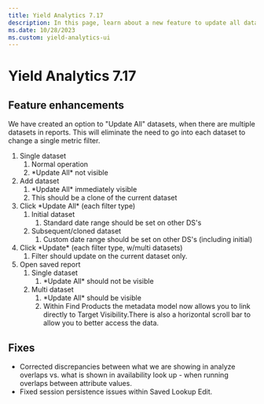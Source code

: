 ```yaml
---
title: Yield Analytics 7.17
description: In this page, learn about a new feature to update all datasets in the reports when there are multiple datasets present in reports.
ms.date: 10/28/2023
ms.custom: yield-analytics-ui
---
```


# Yield Analytics 7.17

## Feature enhancements

We have created an option to "Update All" datasets, when there are multiple datasets in reports. This will eliminate the need to go into each dataset to change a single metric filter.

1. Single dataset
    1. Normal operation
    1. \*Update All\* not visible
1. Add dataset
    1. \*Update All\* immediately visible
    1. This should be a clone of the current dataset
1. Click \*Update All\* (each filter type)
    1. Initial dataset
        1. Standard date range should be set on other DS's
    1. Subsequent/cloned dataset
        1. Custom date range should be set on other DS's (including initial)
1. Click \*Update\* (each filter type, w/multi datasets)
    1. Filter should update on the current dataset only.
1. Open saved report
    1. Single dataset
        1. \*Update All\* should not be visible
    1. Multi dataset
        1. \*Update All\* should be visible
        1. Within Find Products the metadata model now allows you to link directly to Target Visibility.There is also a horizontal scroll bar to allow you to better access the data.

## Fixes

- Corrected discrepancies between what we are showing in analyze overlaps vs. what is shown in availability look up - when running overlaps between attribute values.
- Fixed session persistence issues within Saved Lookup Edit.
